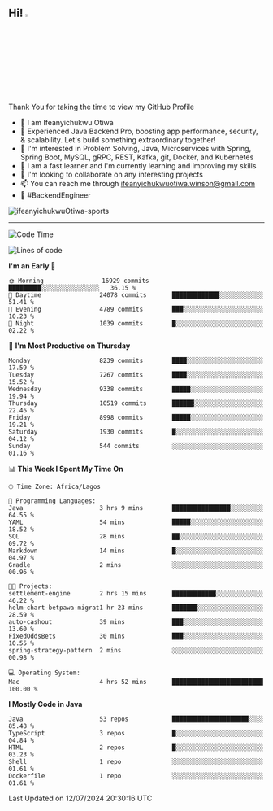 <!-- BLOG-POST-LIST:START --><!-- BLOG-POST-LIST:END -->

## Hi! <img src="https://media.giphy.com/media/hvRJCLFzcasrR4ia7z/giphy.gif" width="4%"> 

Thank You for taking the time to view my GitHub Profile

- 👋 I am Ifeanyichukwu Otiwa
- 🚀 Experienced Java Backend Pro, boosting app performance, security, & scalability. Let's build something extraordinary together!
- 👀 I'm interested in Problem Solving, Java, Microservices with Spring, Spring Boot, MySQL, gRPC, REST, Kafka, git, Docker, and Kubernetes
- 🌱 I am a fast learner and I'm currently learning and improving my skills
- 💞️ I'm looking to collaborate on any interesting projects
- 📫 You can reach me through ifeanyichukwuotiwa.winson@gmail.com
- 🚀 #BackendEngineer

<p align="left" marginTop="10px"> <img src="https://komarev.com/ghpvc/?username=ifeanyichukwuOtiwa-sports&label=Profile%20views&color=0e75b6&style=for-the-badge" alt="ifeanyichukwuOtiwa-sports" /> </p>

***

<!--START_SECTION:waka-->
![Code Time](http://img.shields.io/badge/Code%20Time-2%2C620%20hrs%2057%20mins-blue)

![Lines of code](https://img.shields.io/badge/From%20Hello%20World%20I%27ve%20Written-11.9%20million%20lines%20of%20code-blue)

**I'm an Early 🐤** 

```text
🌞 Morning                16929 commits       █████████░░░░░░░░░░░░░░░░   36.15 % 
🌆 Daytime                24078 commits       █████████████░░░░░░░░░░░░   51.41 % 
🌃 Evening                4789 commits        ███░░░░░░░░░░░░░░░░░░░░░░   10.23 % 
🌙 Night                  1039 commits        █░░░░░░░░░░░░░░░░░░░░░░░░   02.22 % 
```
📅 **I'm Most Productive on Thursday** 

```text
Monday                   8239 commits        ████░░░░░░░░░░░░░░░░░░░░░   17.59 % 
Tuesday                  7267 commits        ████░░░░░░░░░░░░░░░░░░░░░   15.52 % 
Wednesday                9338 commits        █████░░░░░░░░░░░░░░░░░░░░   19.94 % 
Thursday                 10519 commits       ██████░░░░░░░░░░░░░░░░░░░   22.46 % 
Friday                   8998 commits        █████░░░░░░░░░░░░░░░░░░░░   19.21 % 
Saturday                 1930 commits        █░░░░░░░░░░░░░░░░░░░░░░░░   04.12 % 
Sunday                   544 commits         ░░░░░░░░░░░░░░░░░░░░░░░░░   01.16 % 
```


📊 **This Week I Spent My Time On** 

```text
🕑︎ Time Zone: Africa/Lagos

💬 Programming Languages: 
Java                     3 hrs 9 mins        ████████████████░░░░░░░░░   64.55 % 
YAML                     54 mins             █████░░░░░░░░░░░░░░░░░░░░   18.52 % 
SQL                      28 mins             ██░░░░░░░░░░░░░░░░░░░░░░░   09.72 % 
Markdown                 14 mins             █░░░░░░░░░░░░░░░░░░░░░░░░   04.97 % 
Gradle                   2 mins              ░░░░░░░░░░░░░░░░░░░░░░░░░   00.96 % 

🐱‍💻 Projects: 
settlement-engine        2 hrs 15 mins       ████████████░░░░░░░░░░░░░   46.22 % 
helm-chart-betpawa-migrat1 hr 23 mins        ███████░░░░░░░░░░░░░░░░░░   28.59 % 
auto-cashout             39 mins             ███░░░░░░░░░░░░░░░░░░░░░░   13.60 % 
FixedOddsBets            30 mins             ███░░░░░░░░░░░░░░░░░░░░░░   10.55 % 
spring-strategy-pattern  2 mins              ░░░░░░░░░░░░░░░░░░░░░░░░░   00.98 % 

💻 Operating System: 
Mac                      4 hrs 52 mins       █████████████████████████   100.00 % 
```

**I Mostly Code in Java** 

```text
Java                     53 repos            █████████████████████░░░░   85.48 % 
TypeScript               3 repos             █░░░░░░░░░░░░░░░░░░░░░░░░   04.84 % 
HTML                     2 repos             █░░░░░░░░░░░░░░░░░░░░░░░░   03.23 % 
Shell                    1 repo              ░░░░░░░░░░░░░░░░░░░░░░░░░   01.61 % 
Dockerfile               1 repo              ░░░░░░░░░░░░░░░░░░░░░░░░░   01.61 % 
```




 Last Updated on 12/07/2024 20:30:16 UTC
<!--END_SECTION:waka-->

<!--
<p align="center">
![trophy](https://github-profile-trophy.vercel.app/?username=ifeanyichukwuOtiwa-sports&theme=onedark) (https://github.com/ryo-ma/github-profile-trophy)
</p>
-->

<!---
ifeanyi-otiwa/ifeanyi-otiwa is a ✨ special ✨ repository because its `README.md` (this file) appears on your GitHub profile.
You can click the Preview link to take a look at your changes.
--->
